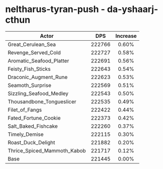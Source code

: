 # neltharus-tyran-push - da-yshaarj-cthun
| Actor | DPS | Increase |
|---|:---:|:---:|
|Great_Cerulean_Sea|222766|0.60%|
|Revenge_Served_Cold|222727|0.58%|
|Aromatic_Seafood_Platter|222691|0.56%|
|Feisty_Fish_Sticks|222643|0.54%|
|Draconic_Augment_Rune|222623|0.53%|
|Seamoth_Surprise|222569|0.51%|
|Sizzling_Seafood_Medley|222543|0.50%|
|Thousandbone_Tongueslicer|222535|0.49%|
|Filet_of_Fangs|222422|0.44%|
|Fated_Fortune_Cookie|222373|0.42%|
|Salt_Baked_Fishcake|222260|0.37%|
|Timely_Demise|222115|0.30%|
|Roast_Duck_Delight|221882|0.20%|
|Thrice_Spiced_Mammoth_Kabob|221717|0.12%|
|Base|221445|0.00%|
